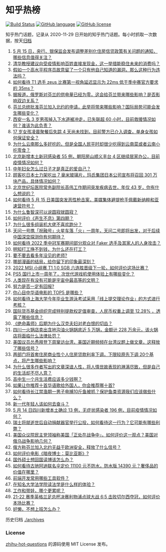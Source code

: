 # 知乎热榜
[![Build Status](https://github.com/ToWeLong/zhihu-hot-questions/workflows/CI/badge.svg)](https://github.com/ToWeLong/zhihu-hot-questions/actions)
[![GitHub language](https://img.shields.io/badge/language-golang-orange.svg)](https://golang.org/)
[![GitHub license](https://img.shields.io/github/license/ToWeLong/zhihu-hot-questions)](https://github.com/ToWeLong/zhihu-hot-questions/blob/main/LICENSE)

知乎热门话题，记录从 2020-11-29 日开始的知乎热门话题。每小时抓取一次数据，按天[归档](./archives)

<!-- BEGIN -->

1. [5 月 15 日，央行、银保监会发布调整差别化住房信贷政策有关问题的通知，哪些信息值得关注？](https://www.zhihu.com/question/532920291)
1. [清华教授建议向受疫情影响百姓直接发现金，这一举措能稳住未来的消费吗？](https://www.zhihu.com/question/532888037)
1. [假如一个高水平程序员故意留了一个只有他自己知道的漏洞，那么这种行为违法吗？](https://www.zhihu.com/question/531724027)
1. [如何看待 T1 选手 zeus 比赛第一视角延迟显示为 22ms 低于季中赛官方要求的 35ms？](https://www.zhihu.com/question/532955229)
1. [据报道，俄罗斯对芬兰的供电量已经为零，这会给芬兰带来哪些影响？是否影响双边关系？](https://www.zhihu.com/question/532909253)
1. [芬兰总统批准芬兰加入北约的申请，此举将带来哪些影响？国际局势可能会发生哪些变化？](https://www.zhihu.com/question/532951463)
1. [西安一名 3 岁男孩掉入下水道被冲走，已失联超 60 小时，目前救援情况如何？谁该为此负责？](https://www.zhihu.com/question/532832533)
1. [17 岁女孩凌晨聚餐后失踪 4 天尚未找到，目前警方已介入调查，单身女孩如何保证安全？](https://www.zhihu.com/question/532711524)
1. [为什么云南那么多好吃的，但是全国人民平时却很少吃得到云南菜或者云南小吃零食？](https://www.zhihu.com/question/271888406)
1. [北京新增本土新冠感染者 55 例，朝阳房山顺义丰台 4 区继续居家办公，目前疫情情况如何？](https://www.zhihu.com/question/532945448)
1. [中年妇女怎么过日子才是真正的爱自己？](https://www.zhihu.com/question/504657199)
1. [顾客吃日本士力架吃出 7 毫米玻璃片，玛氏集团日本公司宣布将召回 301 万块产品，具体情况如何？](https://www.zhihu.com/question/532915068)
1. [北京世纪坛医院常务副院长高伟工作期间突发疾病去世，年仅 43 岁，你有什么想说的？](https://www.zhihu.com/question/532936474)
1. [如何看待 5 月 15 日美国突发恶性枪击案，美媒集体避提枪手佩戴新纳粹和亚速营符号？](https://www.zhihu.com/question/532937560)
1. [为什么鲁智深可以说圆寂就圆寂？](https://www.zhihu.com/question/46998574)
1. [如何评价《声生不息》第四期？](https://www.zhihu.com/question/532552805)
1. [为什么很多组装机大佬不喜欢跑分？](https://www.zhihu.com/question/350862976)
1. [天问一号携「祝融号」火星车落「火」一周年，天问二号即将出发，对于后续中国深空探测你有何期待？](https://www.zhihu.com/question/532886915)
1. [如何看待 2022 季中冠军赛期间部分观众对 Faker 选手及其家人的人身攻击？](https://www.zhihu.com/question/532654533)
1. [明知打工挣不到钱，为什么还在打工？](https://www.zhihu.com/question/523020196)
1. [要不要去看多年没见的老师?](https://www.zhihu.com/question/528277272)
1. [哪部漫画的结局，给你留下的印象最深刻？](https://www.zhihu.com/question/48938229)
1. [2022 MSI 小组赛 T1 1:0 SGB 六连胜晋级下一轮，如何评价这场比赛？](https://www.zhihu.com/question/532950728)
1. [PS5 国行上市一周年了，次世代游戏机使用体验上有哪些变化？](https://www.zhihu.com/question/532608788)
1. [人类现在有没有可能是宇宙中最高等的文明？](https://www.zhihu.com/question/275244312)
1. [努力是否一定有回报?](https://www.zhihu.com/question/532920941)
1. [你心目中华语电影的 TOP5 是哪些？](https://www.zhihu.com/question/28216576)
1. [如何看待上海大学今年毕业生游泳考试采用「线上提交理论作业」的方式进行考核？](https://www.zhihu.com/question/532929445)
1. [国际货币基金组织完成特别提款权定值审查，人民币权重上调至 12.28% ，透露了哪些信息？](https://www.zhihu.com/question/532905432)
1. [《绝命毒师》后期为什么汉克夫妇对老白恨的切齿？](https://www.zhihu.com/question/37565221)
1. [四川一火锅店卖出含地沟油火锅锅底近 5 万锅，金额计 228 万余元，该火锅店将面临什么法律处罚？](https://www.zhihu.com/question/531997537)
1. [美国议员怂恿拜登下周窜访台湾，美国近期频频在台湾议题上做文章，这释放了哪些信号？](https://www.zhihu.com/question/532894393)
1. [两部门将首套住房商业性个人住房贷款利率下调，下限较原先下调 20个基点，将产生哪些影响？](https://www.zhihu.com/question/532921129)
1. [为什么很多作者写出的文章深谙人性，将人情世故表现的淋漓尽致，但是自己的生活却不尽人意？](https://www.zhihu.com/question/523727442)
1. [高中生一个月生活费应该多少钱啊？](https://www.zhihu.com/question/532800083)
1. [如果让你推荐十首华语歌给外国人，你会推荐哪十首?](https://www.zhihu.com/question/285784037)
1. [如何看待长江禁渔期一男子电捕10斤鱼被抓？保护鱼类资源我们应该做些什么？](https://www.zhihu.com/question/532600791)
1. [新一代年轻人该如何去奋斗？](https://www.zhihu.com/question/532483151)
1. [5 月 14 日四川新增本土确诊 13 例，无症状感染者 196 例，目前疫情情况如何？](https://www.zhihu.com/question/532892811)
1. [瑞士将就逝世后自动捐献器官举行公投，如何看待这一行为？它可能有哪些利弊？](https://www.zhihu.com/question/532952585)
1. [美国众议院民主党领袖称美国「正处在战争中」，如何评价这一观点？美国对俄乌战争影响几何？](https://www.zhihu.com/question/532937931)
1. [俄方称芬兰加入北约无益于欧洲安全，释放了什么信号？](https://www.zhihu.com/question/532746052)
1. [如何评价电影《暗夜博士：莫比亚斯》?](https://www.zhihu.com/question/496303929)
1. [国外硕士想回国读博该怎么办？](https://www.zhihu.com/question/527590618)
1. [如何看待古驰阿迪联名伞定价 11100 元不防水，防水版 14390 元？奢侈品的价值在哪里？](https://www.zhihu.com/question/532509343)
1. [前端开发常用哪些工具软件？](https://www.zhihu.com/question/64606609)
1. [在知名大学法学院读法学是什么样的体验？](https://www.zhihu.com/question/37827674)
1. [工作和带娃，哪个更累呢？](https://www.zhihu.com/question/532478439)
1. [21-22 赛季英格兰足总杯决赛利物浦点球大战 6:5 击败切尔西夺冠，如何评价本场比赛？](https://www.zhihu.com/question/532882884)
1. [好懒，不想上班怎么办？](https://www.zhihu.com/question/532561591)

<!-- END -->

历史归档 [./archives](./archives)


### License
[zhihu-hot-questions](https://github.com/towelong/zhihu-hot-questions) 的源码使用 MIT License 发布。